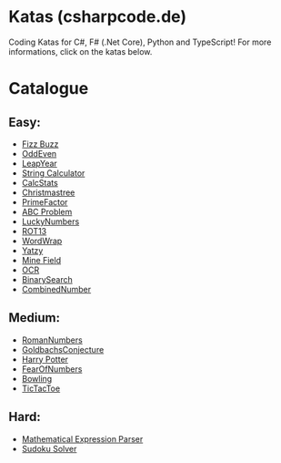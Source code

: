 # Katas (csharpcode.de)

Coding Katas for C#, F# (.Net Core), Python and TypeScript! For more informations, click on the katas below.

# Catalogue

Easy:
--------------
* [Fizz Buzz](/Descriptions/FizzBuzz.md)
* [OddEven](/Descriptions/OddEven.md)
* [LeapYear](/Descriptions/LeapYear.md)
* [String Calculator](/Descriptions/StringCalculator.md)
* [CalcStats](/Descriptions/CalcStats.md)
* [Christmastree](/Descriptions/Christmastree.md)
* [PrimeFactor](/Descriptions/PrimeFactor.md)
* [ABC Problem](/Descriptions/ABC.md)
* [LuckyNumbers](/Descriptions/LuckyNumbers.md)
* [ROT13](/Descriptions/ROT13.md)
* [WordWrap](/Descriptions/WordWrap.md)
* [Yatzy](/Descriptions/Yatzy.md)
* [Mine Field](/Descriptions/MineField.md)
* [OCR](/Descriptions/BankOCR.md)
* [BinarySearch](/Descriptions/BinarySearch.md)
* [CombinedNumber](/Descriptions/CombinedNumber.md)

Medium:
--------------
* [RomanNumbers](/Descriptions/RomanNumbers.md)
* [GoldbachsConjecture](/Descriptions/GoldbachsConjecture.md)
* [Harry Potter](/Descriptions/HarryPotter.md)
* [FearOfNumbers](/Descriptions/FearOfNumbers.md)
* [Bowling](/Descriptions/Bowling.md)
* [TicTacToe](/Descriptions/TicTacToe.md)

Hard:
--------------
* [Mathematical Expression Parser](/Descriptions/Calc.md)
* [Sudoku Solver](/Descriptions/Sudoku.md)
